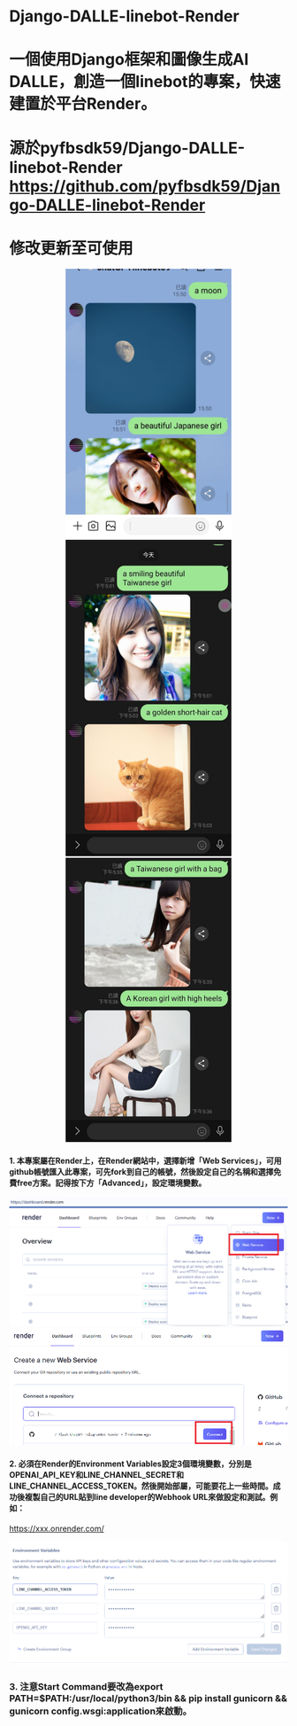 # Django-DALLE-linebot-Render
# 一個使用Django框架和圖像生成AI DALLE，創造一個linebot的專案，快速建置於平台Render。
# 源於pyfbsdk59/Django-DALLE-linebot-Render https://github.com/pyfbsdk59/Django-DALLE-linebot-Render
# 修改更新至可使用


<div align="center">
  <img src="demo/demo1.png" width="300"/>
</div>

<div align="center">
  <img src="demo/demo2.png" width="300"/>
</div>

<div align="center">
  <img src="demo/demo3.png" width="300"/>
</div>

#### 1. 本專案屬在Render上，在Render網站中，選擇新增「Web Services」，可用github帳號匯入此專案，可先fork到自己的帳號，然後設定自己的名稱和選擇免費free方案。記得按下方「Advanced」，設定環境變數。


<div align="center">
  <img src="demo/demo1r.png" width="600"/>
</div>

<div align="center">
  <img src="demo/demo2r.png" width="700"/>
</div>

#### 2. 必須在Render的Environment Variables設定3個環境變數，分別是OPENAI_API_KEY和LINE_CHANNEL_SECRET和LINE_CHANNEL_ACCESS_TOKEN。然後開始部屬，可能要花上一些時間。成功後複製自己的URL貼到line developer的Webhook URL來做設定和測試。例如：

https://xxx.onrender.com/

<div align="center">
  <img src="demo/demo3r1.png" width="700"/>
</div>

### 3. 注意Start Command要改為export PATH=$PATH:/usr/local/python3/bin && pip install gunicorn && gunicorn config.wsgi:application來啟動。



